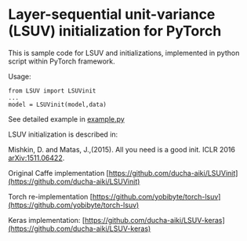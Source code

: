 # Layer-sequential unit-variance (LSUV) initialization for PyTorch

This is sample code for LSUV and initializations, implemented in python script within PyTorch framework. 

Usage:

    from LSUV import LSUVinit
    ...
    model = LSUVinit(model,data)

See detailed example in [example.py](example.py)

LSUV initialization is described in:

Mishkin, D. and Matas, J.,(2015). All you need is a good init. ICLR 2016 [arXiv:1511.06422](http://arxiv.org/abs/1511.06422).

Original Caffe implementation  [https://github.com/ducha-aiki/LSUVinit](https://github.com/ducha-aiki/LSUVinit)

Torch re-implementation [https://github.com/yobibyte/torch-lsuv](https://github.com/yobibyte/torch-lsuv)

Keras implementation: [https://github.com/ducha-aiki/LSUV-keras](https://github.com/ducha-aiki/LSUV-keras)